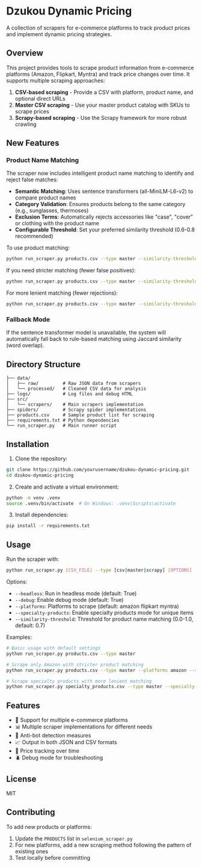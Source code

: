 # Dzukou Dynamic Pricing

A collection of scrapers for e-commerce platforms to track product prices and implement dynamic pricing strategies.

## Overview

This project provides tools to scrape product information from e-commerce platforms (Amazon, Flipkart, Myntra) and track price changes over time. It supports multiple scraping approaches:

1. **CSV-based scraping** - Provide a CSV with platform, product name, and optional direct URLs
2. **Master CSV scraping** - Use your master product catalog with SKUs to scrape prices
3. **Scrapy-based scraping** - Use the Scrapy framework for more robust crawling

## New Features

### Product Name Matching

The scraper now includes intelligent product name matching to identify and reject false matches:

- **Semantic Matching**: Uses sentence transformers (all-MiniLM-L6-v2) to compare product names
- **Category Validation**: Ensures products belong to the same category (e.g., sunglasses, thermoses)
- **Exclusion Terms**: Automatically rejects accessories like "case", "cover" or clothing with the product name
- **Configurable Threshold**: Set your preferred similarity threshold (0.6-0.8 recommended)

To use product matching:

```bash
python run_scraper.py products.csv --type master --similarity-threshold 0.7
```

If you need stricter matching (fewer false positives):
```bash
python run_scraper.py products.csv --type master --similarity-threshold 0.8
```

For more lenient matching (fewer rejections):
```bash
python run_scraper.py products.csv --type master --similarity-threshold 0.6
```

### Fallback Mode

If the sentence transformer model is unavailable, the system will automatically fall back to rule-based matching using Jaccard similarity (word overlap).

## Directory Structure

```
├── data/
│   ├── raw/         # Raw JSON data from scrapers
│   └── processed/   # Cleaned CSV data for analysis
├── logs/            # Log files and debug HTML
├── src/
│   └── scrapers/    # Main scrapers implementation
├── spiders/         # Scrapy spider implementations
├── products.csv     # Sample product list for scraping
├── requirements.txt # Python dependencies
└── run_scraper.py   # Main runner script
```

## Installation

1. Clone the repository:
```bash
git clone https://github.com/yourusername/dzukou-dynamic-pricing.git
cd dzukou-dynamic-pricing
```

2. Create and activate a virtual environment:
```bash
python -m venv .venv
source .venv/bin/activate  # On Windows: .venv\Scripts\activate
```

3. Install dependencies:
```bash
pip install -r requirements.txt
```

## Usage

Run the scraper with:

```bash
python run_scraper.py [CSV_FILE] --type [csv|master|scrapy] [OPTIONS]
```

Options:
- `--headless`: Run in headless mode (default: True)
- `--debug`: Enable debug mode (default: True)
- `--platforms`: Platforms to scrape (default: amazon flipkart myntra)
- `--specialty-products`: Enable specialty products mode for unique items
- `--similarity-threshold`: Threshold for product name matching (0.0-1.0, default: 0.7)

Examples:

```bash
# Basic usage with default settings
python run_scraper.py products.csv --type master

# Scrape only Amazon with stricter product matching
python run_scraper.py products.csv --type master --platforms amazon --similarity-threshold 0.8

# Scrape specialty products with more lenient matching
python run_scraper.py specialty_products.csv --type master --specialty-products --similarity-threshold 0.6
```

## Features

- 🛒 Support for multiple e-commerce platforms
- 📊 Multiple scraper implementations for different needs
- 🤖 Anti-bot detection measures
- 📈 Output in both JSON and CSV formats
- 🔄 Price tracking over time
- 🪲 Debug mode for troubleshooting

## License

MIT

## Contributing

To add new products or platforms:

1. Update the `PRODUCTS` list in `selenium_scraper.py`
2. For new platforms, add a new scraping method following the pattern of existing ones
3. Test locally before committing
